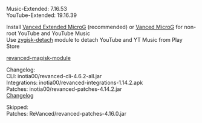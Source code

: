 Music-Extended: 7.16.53  
YouTube-Extended: 19.16.39  

Install [Vanced Extended MicroG](https://github.com/inotia00/VancedMicroG/releases) (recommended) or [Vanced MicroG](https://github.com/TeamVanced/VancedMicroG/releases) for non-root YouTube and YouTube Music  
Use [zygisk-detach](https://github.com/j-hc/zygisk-detach) module to detach YouTube and YT Music from Play Store  

[revanced-magisk-module](https://github.com/Nicols0Mart/revanced-magisk-module)  

Changelog:  
CLI: inotia00/revanced-cli-4.6.2-all.jar  
Integrations: inotia00/revanced-integrations-1.14.2.apk  
Patches: inotia00/revanced-patches-4.14.2.jar  
[Changelog](https://github.com/inotia00/revanced-patches/releases/tag/v4.14.2)  

Skipped:  
Patches: ReVanced/revanced-patches-4.16.0.jar    
